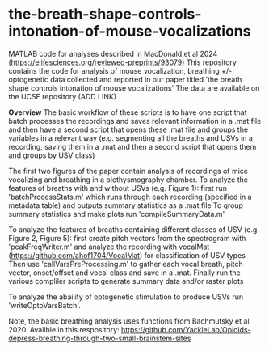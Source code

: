 # the-breath-shape-controls-intonation-of-mouse-vocalizations
MATLAB code for analyses described in MacDonald et al 2024 (https://elifesciences.org/reviewed-preprints/93079)
This repository contains the code for analysis of mouse vocalization, breathing +/- optogenetic data collected and reported in our paper titled 'the breath shape controls intonation of mouse vocalizations'
The data are available on the UCSF repository (ADD LINK)

**Overview**
The basic workflow of these scripts is to have one script that batch processes the recordings and saves relevant information in a .mat file and then have a second script that opens these .mat file and groups the variables in a relevant way (e.g. segmenting all the breaths and USVs in a recording, saving them in a .mat and then a second script that opens them and groups by USV class)

The first two figures of the paper contain analysis of recordings of mice vocalizing and breathing in a plethysmography chamber.
To analyze the features of breaths with and without USVs (e.g. Figure 1): first run 'batchProcessStats.m' which runs through each recording (specified in a metadata table) and outputs summary statistics as a .mat file
To group summary statistics and make plots run 'compileSummaryData.m'

To analyze the features of breaths containing different classes of USV (e.g. Figure 2, Figure 5): first create pitch vectors from the spectrogram with 'peakFreqWriter.m' and analyze the recording with vocalMat (https://github.com/ahof1704/VocalMat) for classification of USV types
Then use 'callVarsPreProcessing.m' to gather each vocal breath, pitch vector, onset/offset and vocal class and save in a .mat.
Finally run the various compliler scripts to generate summary data and/or raster plots

To analyze the abaility of optogenetic stimulation to produce USVs run 'writeOptoVarsBatch'.

Note, the basic breathing analysis uses functions from Bachmutsky et al 2020. Availble in this respository: https://github.com/YackleLab/Opioids-depress-breathing-through-two-small-brainstem-sites
